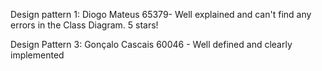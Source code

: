 Design pattern 1: Diogo Mateus 65379- Well explained and can't find any errors in the Class Diagram. 5 stars!

Design Pattern 3: Gonçalo Cascais 60046 - Well defined and clearly implemented
